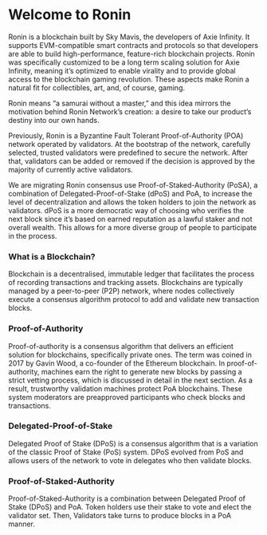 # Welcome to Ronin

Ronin is a blockchain built by Sky Mavis, the developers of Axie Infinity. It supports EVM-compatible smart contracts and protocols so that developers are able to build high-performance, feature-rich blockchain projects. Ronin was specifically customized to be a long term scaling solution for Axie Infinity, meaning it’s optimized to enable virality and to provide global access to the blockchain gaming revolution. These aspects make Ronin a natural fit for collectibles, art, and, of course, gaming. 

Ronin means “a samurai without a master,” and this idea mirrors the motivation behind Ronin Network’s creation: a desire to take our product’s destiny into our own hands. 

Previously, Ronin is a Byzantine Fault Tolerant Proof-of-Authority (POA) network operated by validators. At the bootstrap of the network, carefully selected, trusted validators were predefined to secure the network. After that, validators can be added or removed if the decision is approved by the majority of currently active validators.

We are migrating Ronin consensus use Proof-of-Staked-Authority (PoSA), a combination of Delegated-Proof-of-Stake (dPoS) and PoA, to increase the level of decentralization and allows the token holders to join the network as validators. dPoS is a more democratic way of choosing who verifies the next block since it’s based on earned reputation as a lawful staker and not overall wealth. This allows for a more diverse group of people to participate in the process.




### What is a Blockchain?

Blockchain is a decentralised, immutable ledger that facilitates the process of recording transactions and tracking assets. Blockchains are typically managed by a peer-to-peer (P2P) network, where nodes collectively execute a consensus algorithm protocol to add and validate new transaction blocks.

### Proof-of-Authority

Proof-of-authority is a consensus algorithm that delivers an efficient solution for blockchains, specifically private ones. The term was coined in 2017 by Gavin Wood, a co-founder of the Ethereum blockchain. 
In proof-of-authority, machines earn the right to generate new blocks by passing a strict vetting process, which is discussed in detail in the next section. As a  result, trustworthy validation machines protect PoA blockchains. These system moderators are preapproved participants who check blocks and transactions.

### Delegated-Proof-of-Stake

Delegated Proof of Stake (DPoS) is a consensus algorithm that is a variation of the classic Proof of Stake (PoS) system. DPoS evolved from PoS and allows users of the network to vote in delegates who then validate blocks.

### Proof-of-Staked-Authority

Proof-of-Staked-Authority is a combination between Delegated Proof of Stake (DPoS) and PoA. Token holders use their stake to vote and elect the validator set. Then, Validators take turns to produce blocks in a PoA manner.



